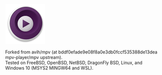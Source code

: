 ![mpv logo](https://raw.githubusercontent.com/mpv-player/mpv.io/master/source/images/mpv-logo-128.png)

Forked from avih/mpv (at bddf0efade9e08f8a0e3db0fccf535388de13dea mpv-player/mpv upstream).<br>
Tested on FreeBSD, OpenBSD, NetBSD, DragonFly BSD, Linux, and Windows 10 (MSYS2 MINGW64 and WSL).
